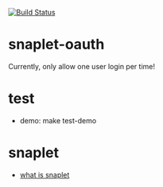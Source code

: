 
[![Build Status](https://secure.travis-ci.org/HaskellCNOrg/snaplet-oauth.png?branch=master)](http://travis-ci.org/HaskellCNOrg/snaplet-oauth)

snaplet-oauth
=============

Currently, only allow one user login per time!


test
=============

- demo: make test-demo


snaplet
=============

- [what is snaplet]

[what is snaplet]: http://snapframework.com/docs/tutorials/snaplets-tutorial
